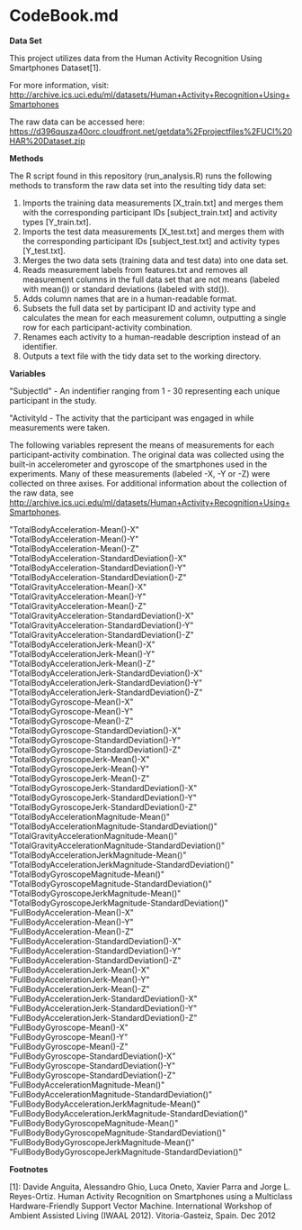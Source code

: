 CodeBook.md
===========

**Data Set**

This project utilizes data from the Human Activity Recognition Using Smartphones Dataset[1]. 

For more information, visit: 
http://archive.ics.uci.edu/ml/datasets/Human+Activity+Recognition+Using+Smartphones

The raw data can be accessed here: 
https://d396qusza40orc.cloudfront.net/getdata%2Fprojectfiles%2FUCI%20HAR%20Dataset.zip

**Methods**

The R script found in this repository (run_analysis.R) runs the following methods to transform the raw data set into the resulting tidy data set:

 1. Imports the training data measurements [X_train.txt] and merges them with the corresponding participant IDs [subject_train.txt] and activity types [Y_train.txt].
 2. Imports the test data measurements [X_test.txt] and merges them with the corresponding participant IDs [subject_test.txt] and activity types [Y_test.txt].
 3. Merges the two data sets (training data and test data) into one data set.
 4. Reads measurement labels from features.txt and removes all measurement columns in the full data set that are not means (labeled with mean()) or standard deviations (labeled with std()).
 5. Adds column names that are in a human-readable format.
 6. Subsets the full data set by participant ID and activity type and calculates the mean for each measurement column, outputting a single row for each participant-activity combination.
 7. Renames each activity to a human-readable description instead of an identifier.
 8. Outputs a text file with the tidy data set to the working directory.

**Variables**

"SubjectId" - An indentifier ranging from 1 - 30 representing each unique participant in the study.

"ActivityId - The activity that the participant was engaged in while measurements were taken.

The following variables represent the means of measurements for each participant-activity combination. The original data was collected using the built-in accelerometer and gyroscope of the smartphones used in the experiments. Many of these measurements (labeled -X, -Y or -Z) were collected on three axises. For additional information about the collection of the raw data, see http://archive.ics.uci.edu/ml/datasets/Human+Activity+Recognition+Using+Smartphones.

 "TotalBodyAcceleration-Mean()-X"                           
 "TotalBodyAcceleration-Mean()-Y"                           
 "TotalBodyAcceleration-Mean()-Z"                           
 "TotalBodyAcceleration-StandardDeviation()-X"              
 "TotalBodyAcceleration-StandardDeviation()-Y"              
 "TotalBodyAcceleration-StandardDeviation()-Z"              
 "TotalGravityAcceleration-Mean()-X"                            
 "TotalGravityAcceleration-Mean()-Y"                            
 "TotalGravityAcceleration-Mean()-Z"                            
 "TotalGravityAcceleration-StandardDeviation()-X"               
 "TotalGravityAcceleration-StandardDeviation()-Y"               
 "TotalGravityAcceleration-StandardDeviation()-Z"               
 "TotalBodyAccelerationJerk-Mean()-X"                       
 "TotalBodyAccelerationJerk-Mean()-Y"                       
 "TotalBodyAccelerationJerk-Mean()-Z"                       
 "TotalBodyAccelerationJerk-StandardDeviation()-X"          
 "TotalBodyAccelerationJerk-StandardDeviation()-Y"          
 "TotalBodyAccelerationJerk-StandardDeviation()-Z"          
 "TotalBodyGyroscope-Mean()-X"                              
 "TotalBodyGyroscope-Mean()-Y"                              
 "TotalBodyGyroscope-Mean()-Z"                              
 "TotalBodyGyroscope-StandardDeviation()-X"                 
 "TotalBodyGyroscope-StandardDeviation()-Y"                 
 "TotalBodyGyroscope-StandardDeviation()-Z"                 
 "TotalBodyGyroscopeJerk-Mean()-X"                          
 "TotalBodyGyroscopeJerk-Mean()-Y"                          
 "TotalBodyGyroscopeJerk-Mean()-Z"                          
 "TotalBodyGyroscopeJerk-StandardDeviation()-X"             
 "TotalBodyGyroscopeJerk-StandardDeviation()-Y"             
 "TotalBodyGyroscopeJerk-StandardDeviation()-Z"             
 "TotalBodyAccelerationMagnitude-Mean()"                    
 "TotalBodyAccelerationMagnitude-StandardDeviation()"       
 "TotalGravityAccelerationMagnitude-Mean()"                     
 "TotalGravityAccelerationMagnitude-StandardDeviation()"        
 "TotalBodyAccelerationJerkMagnitude-Mean()"                
 "TotalBodyAccelerationJerkMagnitude-StandardDeviation()"   
 "TotalBodyGyroscopeMagnitude-Mean()"                       
 "TotalBodyGyroscopeMagnitude-StandardDeviation()"          
 "TotalBodyGyroscopeJerkMagnitude-Mean()"                   
 "TotalBodyGyroscopeJerkMagnitude-StandardDeviation()"      
 "FullBodyAcceleration-Mean()-X"                            
 "FullBodyAcceleration-Mean()-Y"                            
 "FullBodyAcceleration-Mean()-Z"                            
 "FullBodyAcceleration-StandardDeviation()-X"               
 "FullBodyAcceleration-StandardDeviation()-Y"               
 "FullBodyAcceleration-StandardDeviation()-Z"               
 "FullBodyAccelerationJerk-Mean()-X"                        
 "FullBodyAccelerationJerk-Mean()-Y"                        
 "FullBodyAccelerationJerk-Mean()-Z"                        
 "FullBodyAccelerationJerk-StandardDeviation()-X"           
 "FullBodyAccelerationJerk-StandardDeviation()-Y"           
 "FullBodyAccelerationJerk-StandardDeviation()-Z"           
 "FullBodyGyroscope-Mean()-X"                               
 "FullBodyGyroscope-Mean()-Y"                               
 "FullBodyGyroscope-Mean()-Z"                               
 "FullBodyGyroscope-StandardDeviation()-X"                  
 "FullBodyGyroscope-StandardDeviation()-Y"                  
 "FullBodyGyroscope-StandardDeviation()-Z"                  
 "FullBodyAccelerationMagnitude-Mean()"                     
 "FullBodyAccelerationMagnitude-StandardDeviation()"        
 "FullBodyBodyAccelerationJerkMagnitude-Mean()"             
 "FullBodyBodyAccelerationJerkMagnitude-StandardDeviation()"
 "FullBodyBodyGyroscopeMagnitude-Mean()"                    
 "FullBodyBodyGyroscopeMagnitude-StandardDeviation()"       
 "FullBodyBodyGyroscopeJerkMagnitude-Mean()"                
 "FullBodyBodyGyroscopeJerkMagnitude-StandardDeviation()"   

**Footnotes**

[1]: Davide Anguita, Alessandro Ghio, Luca Oneto, Xavier Parra and Jorge L. Reyes-Ortiz. Human Activity Recognition on Smartphones using a Multiclass Hardware-Friendly Support Vector Machine. International Workshop of Ambient Assisted Living (IWAAL 2012). Vitoria-Gasteiz, Spain. Dec 2012
